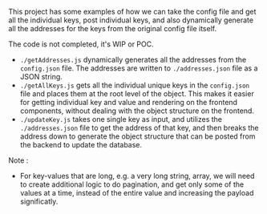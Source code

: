 This project has some examples of how we can take the config file and get all the individual keys, post individual keys, and also dynamically generate all the addresses for the keys from the original config file itself. 

The code is not completed, it's WIP or POC. 

- `./getAddresses.js` dynamically generates all the addresses from the `config.json` file. The addresses are written to `./addresses.json` file as a JSON string.
- `./getAllKeys.js` gets all the individual unique keys in the `config.json` file and places them at the root level of the object. This makes it easier for getting individual key and value and rendering on the frontend components, without dealing with the object structure on the frontend.
- `./updateKey.js` takes one single key as input, and utilizes the `./addresses.json` file to get the address of that key, and then breaks the address down to generate the object structure that can be posted from the backend to update the database. 

Note : 
- For key-values that are long, e.g. a very long string, array, we will need to create additional logic to do pagination, and get only some of the values at a time, instead of the entire value and increasing the payload significatly. 